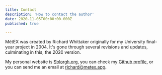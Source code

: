 ```yaml
---
title: Contact
description: 'How to contact the author'
date: 2020-11-05T00:00:00.000Z
published: true

---
```

MétEX was created by Richard Whittaker originally for my University final-year project in 2004. It's gone through several revisions and updates, culminating in this, the 2020 version.

My personal website is [Sblorgh.org](https://www.sblorgh.org), you can check my [Github profile](https://github.com/PkerUNO), or you can send me an email at [richard@metex.app](mailto:richard@metex.app).
